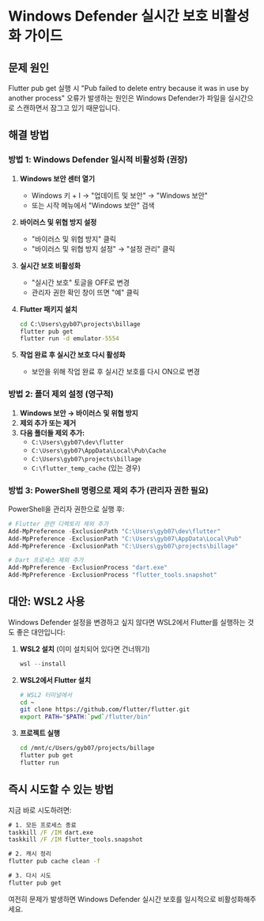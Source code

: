 # Windows Defender 실시간 보호 비활성화 가이드

## 문제 원인
Flutter pub get 실행 시 "Pub failed to delete entry because it was in use by another process" 오류가 발생하는 원인은 Windows Defender가 파일을 실시간으로 스캔하면서 잠그고 있기 때문입니다.

## 해결 방법

### 방법 1: Windows Defender 일시적 비활성화 (권장)

1. **Windows 보안 센터 열기**
   - Windows 키 + I → "업데이트 및 보안" → "Windows 보안"
   - 또는 시작 메뉴에서 "Windows 보안" 검색

2. **바이러스 및 위협 방지 설정**
   - "바이러스 및 위협 방지" 클릭
   - "바이러스 및 위협 방지 설정" → "설정 관리" 클릭

3. **실시간 보호 비활성화**
   - "실시간 보호" 토글을 OFF로 변경
   - 관리자 권한 확인 창이 뜨면 "예" 클릭

4. **Flutter 패키지 설치**
   ```cmd
   cd C:\Users\gyb07\projects\billage
   flutter pub get
   flutter run -d emulator-5554
   ```

5. **작업 완료 후 실시간 보호 다시 활성화**
   - 보안을 위해 작업 완료 후 실시간 보호를 다시 ON으로 변경

### 방법 2: 폴더 제외 설정 (영구적)

1. **Windows 보안 → 바이러스 및 위협 방지**
2. **제외 추가 또는 제거**
3. **다음 폴더들 제외 추가:**
   - `C:\Users\gyb07\dev\flutter`
   - `C:\Users\gyb07\AppData\Local\Pub\Cache`
   - `C:\Users\gyb07\projects\billage`
   - `C:\flutter_temp_cache` (있는 경우)

### 방법 3: PowerShell 명령으로 제외 추가 (관리자 권한 필요)

PowerShell을 관리자 권한으로 실행 후:

```powershell
# Flutter 관련 디렉토리 제외 추가
Add-MpPreference -ExclusionPath "C:\Users\gyb07\dev\flutter"
Add-MpPreference -ExclusionPath "C:\Users\gyb07\AppData\Local\Pub"
Add-MpPreference -ExclusionPath "C:\Users\gyb07\projects\billage"

# Dart 프로세스 제외 추가
Add-MpPreference -ExclusionProcess "dart.exe"
Add-MpPreference -ExclusionProcess "flutter_tools.snapshot"
```

## 대안: WSL2 사용

Windows Defender 설정을 변경하고 싶지 않다면 WSL2에서 Flutter를 실행하는 것도 좋은 대안입니다:

1. **WSL2 설치** (이미 설치되어 있다면 건너뛰기)
   ```powershell
   wsl --install
   ```

2. **WSL2에서 Flutter 설치**
   ```bash
   # WSL2 터미널에서
   cd ~
   git clone https://github.com/flutter/flutter.git
   export PATH="$PATH:`pwd`/flutter/bin"
   ```

3. **프로젝트 실행**
   ```bash
   cd /mnt/c/Users/gyb07/projects/billage
   flutter pub get
   flutter run
   ```

## 즉시 시도할 수 있는 방법

지금 바로 시도하려면:

```cmd
# 1. 모든 프로세스 종료
taskkill /F /IM dart.exe
taskkill /F /IM flutter_tools.snapshot

# 2. 캐시 정리
flutter pub cache clean -f

# 3. 다시 시도
flutter pub get
```

여전히 문제가 발생하면 Windows Defender 실시간 보호를 일시적으로 비활성화해주세요.